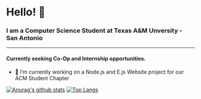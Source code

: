 # Hello! 👋

### I am a Computer Science Student at Texas A&M Unversity - San Antonio

***

#### Currently seeking Co-Op and Internship opportunities.

- 🔭 I’m currently working on a Node.js and E.js Website project for our ACM Student Chapter

<!--
**lfbox7/lfbox7** is a ✨ _special_ ✨ repository because its `README.md` (this file) appears on your GitHub profile.

Here are some ideas to get you started:

- 🔭 I’m currently working on ...
- 🌱 I’m currently learning ...
- 👯 I’m looking to collaborate on ...
- 🤔 I’m looking for help with ...
- 💬 Ask me about ...
- 📫 How to reach me: ...
- 😄 Pronouns: ...
- ⚡ Fun fact: ...
-->
[![Anurag's github stats](https://github-readme-stats.vercel.app/api?username=lfbox7)](https://github.com/anuraghazra/github-readme-stats)
[![Top Langs](https://github-readme-stats.vercel.app/api/top-langs/?username=lfbox7)](https://github.com/anuraghazra/github-readme-stats)
